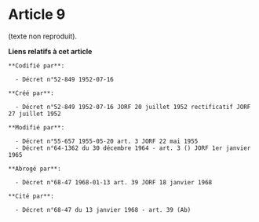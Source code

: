 # Article 9

(texte non reproduit).

**Liens relatifs à cet article**

	**Codifié par**:

	  - Décret n°52-849 1952-07-16

	**Créé par**:

	  - Décret n°52-849 1952-07-16 JORF 20 juillet 1952 rectificatif JORF 27 juillet 1952

	**Modifié par**:

	  - Décret n°55-657 1955-05-20 art. 3 JORF 22 mai 1955
	  - Décret n°64-1362 du 30 décembre 1964 - art. 3 () JORF 1er janvier 1965

	**Abrogé par**:

	  - Décret n°68-47 1968-01-13 art. 39 JORF 18 janvier 1968

	**Cité par**:

	  - Décret n°68-47 du 13 janvier 1968 - art. 39 (Ab)
